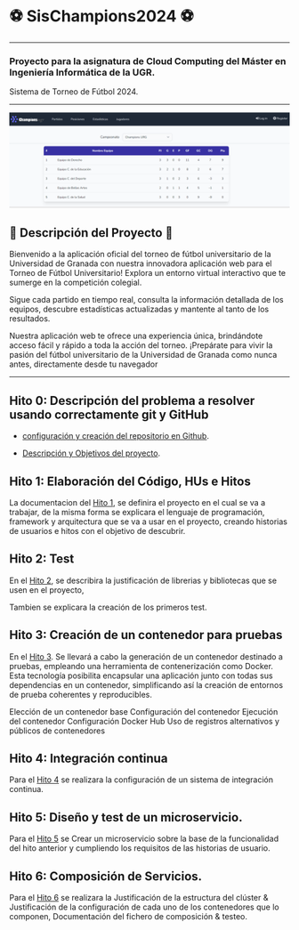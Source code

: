 # :soccer: SisChampions2024 :soccer:

---
### Proyecto para la asignatura de Cloud Computing del Máster en Ingeniería Informática de la UGR.
Sistema de Torneo de Fútbol 2024.
***

![a](https://github.com/MigueTimberland/SisChampions2024/blob/main/Docs/pantallafutbol.png)

## :pencil: Descripción del Proyecto :pencil:

Bienvenido a la aplicación oficial del torneo de fútbol universitario de la Universidad de Granada con nuestra innovadora aplicación web para el Torneo de Fútbol Universitario! Explora un entorno virtual interactivo que te sumerge en la competición colegial. 

Sigue cada partido en tiempo real, consulta la información detallada de los equipos, descubre estadísticas actualizadas y mantente al tanto de los resultados. 

Nuestra aplicación web te ofrece una experiencia única, brindándote acceso fácil y rápido a toda la acción del torneo. ¡Prepárate para vivir la pasión del fútbol universitario de la Universidad de Granada como nunca antes, directamente desde tu navegador

***

## Hito 0: Descripción del problema a resolver usando correctamente git y GitHub

 - [configuración y creación del repositorio en Github](https://github.com/MigueTimberland/SisChampions2024/blob/main/Docs/Hito0_Configuracion.md).
 
 - [Descripción y Objetivos del proyecto](https://github.com/MigueTimberland/SisChampions2024/blob/main/Docs/Hito0_Explicacion.md).

## Hito 1: Elaboración del Código, HUs e Hitos

La documentacion del [Hito 1](https://github.com/MigueTimberland/SisChampions2024/blob/main/Docs/Hito1.md), se definira el proyecto en el cual se va a trabajar, de la misma forma se explicara el lenguaje de programación, framework y arquitectura que se va a usar en el proyecto, creando historias de usuarios e hitos con el objetivo de descubrir. 

## Hito 2: Test

En el [Hito 2](https://github.com/MigueTimberland/SisChampions2024/blob/main/Docs/Hito2.md), se describira  la justificación de librerias y bibliotecas que se usen en el proyecto, 

Tambien se explicara la creación de los primeros test.

## Hito 3: Creación de un contenedor para pruebas

En el [Hito 3](https://github.com/MigueTimberland/SisChampions2024/blob/main/Docs/Hito3.md). Se llevará a cabo la generación de un contenedor destinado a pruebas, empleando una herramienta de contenerización como Docker. Esta tecnología posibilita encapsular una aplicación junto con todas sus dependencias en un contenedor, simplificando así la creación de entornos de prueba coherentes y reproducibles.

Elección de un contenedor base
Configuración del contenedor
Ejecución del contenedor
Configuración Docker Hub
Uso de registros alternativos y públicos de contenedores

## Hito 4: Integración continua
Para el [Hito 4](https://github.com/MigueTimberland/SisChampions2024/blob/main/Docs/Hito4.md) se realizara la configuración de un sistema de integración continua.

## Hito 5: Diseño y test de un microservicio. 
Para el [Hito 5](https://github.com/MigueTimberland/SisChampions2024/blob/main/Docs/Hito5.md) se Crear un microservicio sobre la base de la funcionalidad del hito anterior y cumpliendo los requisitos de las historias de usuario.

## Hito 6: Composición de Servicios. 
Para el [Hito 6](https://github.com/MigueTimberland/SisChampions2024/blob/main/Docs/Hito6.md) se realizara la Justificación de la estructura del clúster & Justificación de la configuración de cada uno de los contenedores que lo componen, Documentación del fichero de composición & testeo.